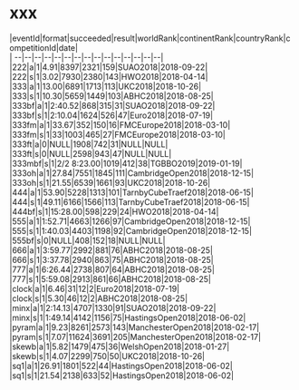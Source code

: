 # xxx


|eventId|format|succeeded|result|worldRank|continentRank|countryRank|competitionId|date|  
|	--|--|--|--|--|--|--|--|--|--|--|--|--|--|--|  
|222|a|1|4.91|8397|2321|159|SUAO2018|2018-09-22|  
|222|s|1|3.02|7930|2380|143|HWO2018|2018-04-14|  
|333|a|1|13.00|6891|1713|113|UKC2018|2018-10-26|  
|333|s|1|10.30|5659|1449|103|ABHC2018|2018-08-25|  
|333bf|a|1|2:40.52|868|315|31|SUAO2018|2018-09-22|  
|333bf|s|1|2:10.04|1624|526|47|Euro2018|2018-07-19|  
|333fm|a|1|33.67|352|150|16|FMCEurope2018|2018-03-10|  
|333fm|s|1|33|1003|465|27|FMCEurope2018|2018-03-10|  
|333ft|a|0|NULL|1908|742|31|NULL|NULL|  
|333ft|s|0|NULL|2598|943|47|NULL|NULL|  
|333mbf|s|1|2/2 8:23.00|1019|412|38|TGBBO2019|2019-01-19|  
|333oh|a|1|27.84|7551|1845|111|CambridgeOpen2018|2018-12-15|  
|333oh|s|1|21.55|6539|1661|93|UKC2018|2018-10-26|  
|444|a|1|53.90|5228|1313|101|TarnbyCubeTraef2018|2018-06-15|  
|444|s|1|49.11|6166|1566|113|TarnbyCubeTraef2018|2018-06-15|  
|444bf|s|1|15:28.00|598|229|24|HWO2018|2018-04-14|  
|555|a|1|1:52.71|4663|1266|97|CambridgeOpen2018|2018-12-15|  
|555|s|1|1:40.03|4403|1198|92|CambridgeOpen2018|2018-12-15|  
|555bf|s|0|NULL|408|152|18|NULL|NULL|  
|666|a|1|3:59.77|2992|881|76|ABHC2018|2018-08-25|  
|666|s|1|3:37.78|2940|863|75|ABHC2018|2018-08-25|  
|777|a|1|6:26.44|2738|807|64|ABHC2018|2018-08-25|  
|777|s|1|5:59.08|2913|861|66|ABHC2018|2018-08-25|  
|clock|a|1|6.46|31|12|2|Euro2018|2018-07-19|  
|clock|s|1|5.30|46|12|2|ABHC2018|2018-08-25|  
|minx|a|1|2:14.13|4707|1330|91|SUAO2018|2018-09-22|  
|minx|s|1|1:49.14|4142|1156|75|HastingsOpen2018|2018-06-02|  
|pyram|a|1|9.23|8261|2573|143|ManchesterOpen2018|2018-02-17|  
|pyram|s|1|7.07|11624|3691|205|ManchesterOpen2018|2018-02-17|  
|skewb|a|1|5.82|1479|475|36|WelshOpen2018|2018-01-27|  
|skewb|s|1|4.07|2299|750|50|UKC2018|2018-10-26|  
|sq1|a|1|26.91|1801|522|44|HastingsOpen2018|2018-06-02|  
|sq1|s|1|21.54|2138|633|52|HastingsOpen2018|2018-06-02|  
